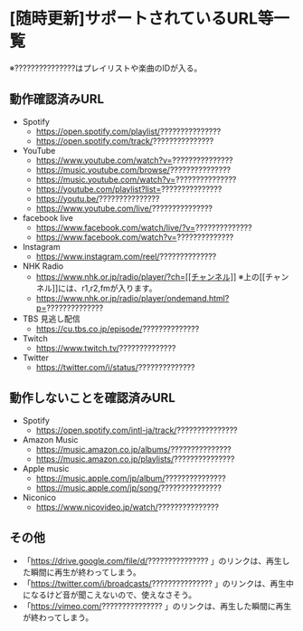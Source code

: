 # [随時更新]サポートされているURL等一覧
※???????????????はプレイリストや楽曲のIDが入る。


## 動作確認済みURL
- Spotify
  - https://open.spotify.com/playlist/???????????????
  - https://open.spotify.com/track/???????????????
- YouTube
  - https://www.youtube.com/watch?v=???????????????
  - https://music.youtube.com/browse/???????????????
  - https://music.youtube.com/watch?v=???????????????
  - https://youtube.com/playlist?list=???????????????
  - https://youtu.be/???????????????
  - https://www.youtube.com/live/???????????????
- facebook live
  - https://www.facebook.com/watch/live/?v=??????????????
  - https://www.facebook.com/watch?v=??????????????
- Instagram
  - https://www.instagram.com/reel/??????????????
- NHK Radio
  - https://www.nhk.or.jp/radio/player/?ch=[[チャンネル]]
    ※上の[[チャンネル]]には、r1,r2,fmが入ります。
  - https://www.nhk.or.jp/radio/player/ondemand.html?p=??????????????
- TBS 見逃し配信
  - https://cu.tbs.co.jp/episode/??????????????
- Twitch
  - https://www.twitch.tv/??????????????
- Twitter
  - https://twitter.com/i/status/??????????????

## 動作しないことを確認済みURL
- Spotify
  - https://open.spotify.com/intl-ja/track/???????????????
- Amazon Music
  - https://music.amazon.co.jp/albums/???????????????
  - https://music.amazon.co.jp/playlists/???????????????
- Apple music
  - https://music.apple.com/jp/album/???????????????
  - https://music.apple.com/jp/song/???????????????
- Niconico
  - https://www.nicovideo.jp/watch/???????????????

## その他
- 「https://drive.google.com/file/d/??????????????? 」のリンクは、再生した瞬間に再生が終わってしまう。
- 「https://twitter.com/i/broadcasts/??????????????? 」のリンクは、再生中になるけど音が聞こえないので、使えなさそう。
- 「https://vimeo.com/??????????????? 」のリンクは、再生した瞬間に再生が終わってしまう。

